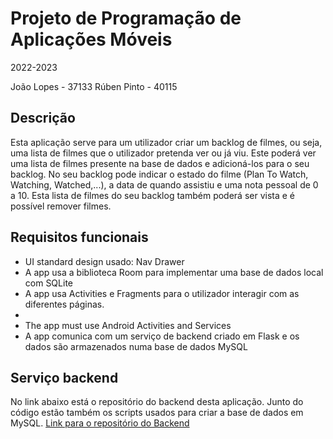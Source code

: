 # Projeto de Programação de Aplicações Móveis
2022-2023

João Lopes - 37133
Rúben Pinto - 40115

## Descrição
Esta aplicação serve para um utilizador criar um backlog de filmes, ou seja, uma lista de filmes que o utilizador pretenda ver ou já viu. Este poderá ver uma lista de filmes presente na base de dados e adicioná-los para o seu backlog. No seu backlog pode indicar o estado do filme (Plan To Watch, Watching, Watched,...), a data de quando assistiu e uma nota pessoal de 0 a 10. Esta lista de filmes do seu backlog também poderá ser vista e é possível remover filmes.

## Requisitos funcionais

- UI standard design usado: Nav Drawer
- A app usa a biblioteca Room para implementar uma base de dados local com SQLite
- A app usa Activities e Fragments para o utilizador interagir com as diferentes páginas.
- 
- The app must use Android Activities and Services
- A app comunica com um serviço de backend criado em Flask e os dados são armazenados numa base de dados MySQL

## Serviço backend
No link abaixo está o repositório do backend desta aplicação. Junto do código estão também os scripts usados para criar a base de dados em MySQL.
[Link para o repositório do Backend](https://github.com/40115/BackendProm)